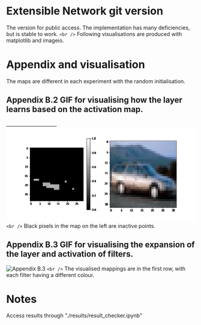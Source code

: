 # Extensible Network git version

 The version for public access.
 The implementation has many deficiencies, but is stable to work. `<br />`
 Following visualisations are produced with matplotlib and imageio.

# Appendix and visualisation

 The maps are different in each experiment with the random initialisation.

## Appendix B.2 GIF for visualising how the layer learns based on the activation map.

 _____________________![Appendix B.2](https://github.com/YunjieZhu/Extensible-Convolutional-Layer-git-version/blob/main/plots/activation_map_plots/activation_map.gif) `<br />`
 Black pixels in the map on the left are inactive points.

## Appendix B.3 GIF for visualising the expansion of the layer and activation of filters.

 ![Appendix B.3](https://github.com/YunjieZhu/Extensible-Convolutional-Layer-git-version/blob/main/plots/feature_map_plots/feature_map.gif) `<br />`
 The visualised mappings are in the first row, with each filter having a different colour.

# Notes

 Access results through "./results/result_checker.ipynb"
